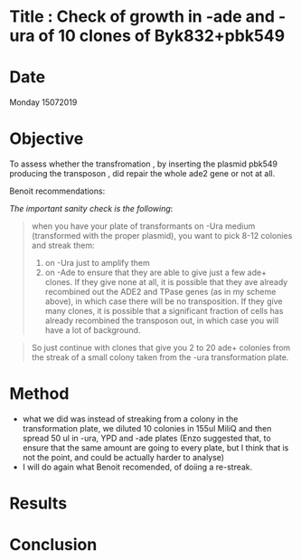 # Title : Check of growth in -ade and -ura of 10 clones of Byk832+pbk549

# Date
Monday 15072019

# Objective

To assess whether the transfromation , by inserting the plasmid pbk549 producing the transposon , did repair the whole ade2 gene or not at all.

Benoit recommendations:

*The important sanity check is the following*:

> when you have your plate of transformants on -Ura medium (transformed with the proper plasmid), you want to pick 8-12 colonies and streak them:
> 1. on -Ura just to amplify them
> 2. on -Ade to ensure that they are able to give just a few ade+ clones.
If they give none at all, it is possible that they ave already recombined out the ADE2 and TPase genes (as in my scheme above), in which case there will be no transposition.
If they give many clones, it is possible that a significant fraction of cells has already recombined the transposon out, in which case you will have a lot of background.

> So just continue with clones that give you 2 to 20 ade+ colonies from the streak of a small colony taken from the -ura transformation plate.

# Method

- what we did was instead of streaking from a colony in the transformation plate, we diluted 10 colonies in 155ul MiliQ and then spread 50 ul in -ura, YPD and -ade plates (Enzo suggested that, to ensure that the same amount are going to every plate, but I think that is not the point, and could be actually harder to analyse)
- I will do again what Benoit recomended, of doiing a re-streak. 

# Results

# Conclusion
